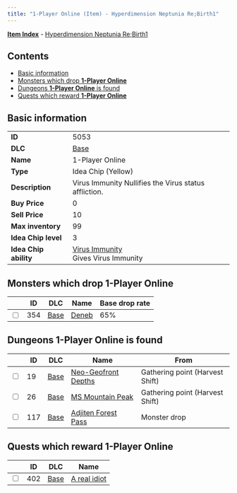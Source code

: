 ```yaml
---
title: "1-Player Online (Item) - Hyperdimension Neptunia Re;Birth1"
---
```


[**Item Index**](/neptunia/rb1/item/index.html) - [Hyperdimension Neptunia Re;Birth1](/neptunia/rb1)

## Contents

- [Basic information](#basic-information)
- [Monsters which drop **1-Player Online**](#monsters-which-drop-1-player-online)
- [Dungeons **1-Player Online** is found](#dungeons-1-player-online-is-found)
- [Quests which reward **1-Player Online**](#quests-which-reward-1-player-online)

## Basic information

|   |   |
| -- | -- |
| **ID** | 5053 |
| **DLC** | [Base](/neptunia/rb1/dlc/1-base.html) |
| **Name** | 1-Player Online |
| **Type** | Idea Chip (Yellow) |
| **Description** | Virus Immunity Nullifies the Virus status affliction. |
| **Buy Price** | 0 |
| **Sell Price** | 10 |
| **Max inventory** | 99 |
| **Idea Chip level** | 3 |
| **Idea Chip ability** | [Virus Immunity](/neptunia/rb1/ability/1-9552-virus-immunity.html)<br />Gives Virus Immunity |

## Monsters which drop **1-Player Online**

|    | ID | DLC | Name | Base drop rate |
| -- | -- | --- | ---- | -------------- |
| <input type="checkbox" id="rb1-monster-1-354" class="trackbox" /> | 354 | [Base](/neptunia/rb1/dlc/1-base.html) | [Deneb](/neptunia/rb1/monster/1-354-deneb.html) | 65% |

## Dungeons **1-Player Online** is found

|    | ID | DLC | Name | From |
| -- | -- | --- | ---- | ---- |
| <input type="checkbox" id="rb1-dungeon-1-19" class="trackbox" /> | 19 | [Base](/neptunia/rb1/dlc/1-base.html) | [Neo-Geofront Depths](/neptunia/rb1/dungeon/1-19-neo-geofront-depths.html) | Gathering point (Harvest Shift) |
| <input type="checkbox" id="rb1-dungeon-1-26" class="trackbox" /> | 26 | [Base](/neptunia/rb1/dlc/1-base.html) | [MS Mountain Peak](/neptunia/rb1/dungeon/1-26-ms-mountain-peak.html) | Gathering point (Harvest Shift) |
| <input type="checkbox" id="rb1-dungeon-1-117" class="trackbox" /> | 117 | [Base](/neptunia/rb1/dlc/1-base.html) | [Adjiten Forest Pass](/neptunia/rb1/dungeon/1-117-adjiten-forest-pass.html) | Monster drop |

## Quests which reward **1-Player Online**

|    | ID | DLC | Name |
| -- | -- | --- | ---- |
| <input type="checkbox" id="rb1-quest-1-402" class="trackbox" /> | 402 | [Base](/neptunia/rb1/dlc/1-base.html) | [A real idiot](/neptunia/rb1/quest/1-402-a-real-idiot.html) |